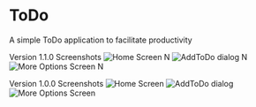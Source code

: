 # ToDo
A simple ToDo application to facilitate productivity

Version 1.1.0 Screenshots
![Home Screen N](https://github.com/TumininuCodes/ToDo/blob/master/Screenshot_1607981421.png)
![AddToDo dialog N](https://github.com/TumininuCodes/ToDo/blob/master/Screenshot_1607211758.png)
![More Options Screen N](https://github.com/TumininuCodes/ToDo/blob/master/Screenshot_1607212071.png)

Version 1.0.0 Screenshots
![Home Screen](https://github.com/TumininuCodes/ToDo/blob/master/Screenshot_1607212071.png)
![AddToDo dialog](https://github.com/TumininuCodes/ToDo/blob/master/Screenshot_1607211751.png)
![More Options Screen](https://github.com/TumininuCodes/ToDo/blob/master/Screenshot_1607211758.png)
